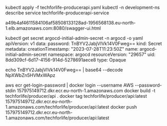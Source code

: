 kubectl apply -f techforlife-producerapi.yaml
kubectl -n development-ns describe service techforlife-producerapi-service

a49b4af4611584106af58508133128ad-1956568138.eu-north-1.elb.amazonaws.com:8080/swagger-ui.html

kubectl get secret argocd-initial-admin-secret -n argocd -o yaml
apiVersion: v1
data:
  password: TnBYV2JabjVIVk14V0Fweg==
kind: Secret
metadata:
  creationTimestamp: "2023-07-28T11:23:50Z"
  name: argocd-initial-admin-secret
  namespace: argocd
  resourceVersion: "29657"
  uid: 8dd309cf-6d17-4156-914d-5278691aece8
type: Opaque

echo TnBYV2JabjVIVk14V0Fweg== | base64 --decode
NpXWbZn5HVMxWApz


aws ecr get-login-password | docker login --username AWS --password-stdin 157975149712.dkr.ecr.eu-north-1.amazonaws.com
docker build -t techforlife/producer/api .
docker tag techforlife/producer/api:latest 157975149712.dkr.ecr.eu-north-1.amazonaws.com/techforlife/producer/api:latest
docker push 157975149712.dkr.ecr.eu-north-1.amazonaws.com/techforlife/producer/api:latest
